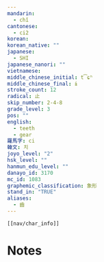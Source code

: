 ```yaml
---
mandarin:
  - chǐ
cantonese:
  - ci2
korean:
korean_native: ""
japanese:
  - SHI
japanese_nanori: ""
vietnamese:
middle_chinese_initial: t͡ɕʰ
middle_chinese_final: ɨ
stroke_count: 12
radical: 止
skip_number: 2-4-8
grade_level: 3
pos: ""
english:
  - teeth
  - gear
羅馬字: ci
韓文: 치
joyo_level: "2"
hsk_level: ""
hanmun_edu_level: ""
danayo_id: 3170
mc_id: 1083
graphemic_classification: 象形
stand_in: "TRUE"
aliases:
  - 齒
---
```

```meta-bind-embed
[[nav/char_info]]
```

# Notes
